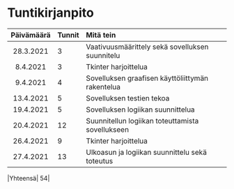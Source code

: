 Tuntikirjanpito
=================
| Päivämäärä | Tunnit | Mitä tein |
| :----:|:-----| :-----|
| 28.3.2021 | 3    | Vaativuusmäärittely sekä sovelluksen suunnitelu |
| 8.4.2021 | 3    | Tkinter harjoittelua |
| 9.4.2021 | 4    | Sovelluksen graafisen käyttöliittymän rakentelua |
| 13.4.2021 | 5    | Sovelluksen testien tekoa |
|19.4.2021 | 5 | Sovelluksen logiikan suunnittelua|
|20.4.2021| 12 | Suunnitellun logiikan toteuttamista sovellukseen|
|26.4.2021| 9 | Tkinter harjoittelua |
|27.4.2021| 13 | Ulkoasun ja logiikan suunnittelu sekä toteutus|


|Yhteensä| 54|


